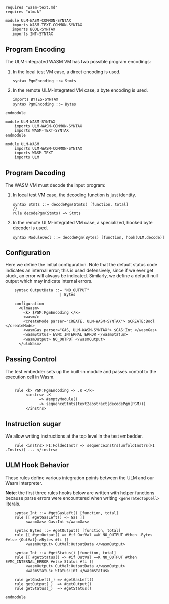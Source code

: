 ```k
requires "wasm-text.md"
requires "ulm.k"
```

```k
module ULM-WASM-COMMON-SYNTAX
   imports WASM-TEXT-COMMON-SYNTAX
   imports BOOL-SYNTAX
   imports INT-SYNTAX
```

Program Encoding
----------------

The ULM-integrated WASM VM has two possible program encodings:

1.  In the local test VM case, a direct encoding is used.

    ```local
    syntax PgmEncoding ::= Stmts
    ```

2.  In the remote ULM-integrated VM case, a byte encoding is used.

    ```remote
    imports BYTES-SYNTAX
    syntax PgmEncoding ::= Bytes
    ```

```k
endmodule
```

```k
module ULM-WASM-SYNTAX
    imports ULM-WASM-COMMON-SYNTAX
    imports WASM-TEXT-SYNTAX
endmodule
```

```k
module ULM-WASM
    imports ULM-WASM-COMMON-SYNTAX
    imports WASM-TEXT
    imports ULM
```

Program Decoding
----------------

The WASM VM must decode the input program:

1.  In local test VM case, the decoding function is just identity.

    ```local
    syntax Stmts ::= decodePgm(Stmts) [function, total]
    // ------------------------------------------------
    rule decodePgm(Stmts) => Stmts
    ```

2.  In the remote ULM-integrated VM case, a specialized, hooked byte decoder is used.

    ```remote
    syntax ModuleDecl ::= decodePgm(Bytes) [function, hook(ULM.decode)]
    ```

Configuration
-------------

Here we define the initial configuration.
Note that the default status code indicates an internal error; this is used defensively, since if we ever get stuck, an error will always be indicated.
Similarly, we define a default null output which may indicate internal errors.

```k
    syntax OutputData ::= "NO_OUTPUT"
                        | Bytes

    configuration
      <ulmWasm>
        <k> $PGM:PgmEncoding </k>
        <wasm/>
        <createMode parser="CREATE, ULM-WASM-SYNTAX"> $CREATE:Bool </createMode>
        <wasmGas parser="GAS, ULM-WASM-SYNTAX"> $GAS:Int </wasmGas>
        <wasmStatus> EVMC_INTERNAL_ERROR </wasmStatus>
        <wasmOutput> NO_OUTPUT </wasmOutput>
      </ulmWasm>
```

Passing Control
---------------

The test embedder sets up the built-in module and passes control to the execution cell in Wasm.

```k

    rule <k> PGM:PgmEncoding => .K </k>
         <instrs> .K
               => #emptyModule()
               ~> sequenceStmts(text2abstract(decodePgm(PGM)))
         </instrs>
```

Instruction sugar
-----------------

We allow writing instructions at the top level in the test embedder.

```k
    rule <instrs> FI:FoldedInstr => sequenceInstrs(unfoldInstrs(FI .Instrs)) ... </instrs>
```

ULM Hook Behavior
-----------------

These rules define various integration points between the ULM and our Wasm interpreter.

**Note**: the first three rules hooks below are written with helper functions
          because parse errors were encountered when writing `<generatedTopCell>` literals.

```k
    syntax Int ::= #getGasLeft() [function, total]
    rule [[ #getGasLeft() => Gas ]]
         <wasmGas> Gas:Int </wasmGas>

    syntax Bytes ::= #getOutput() [function, total]
    rule [[ #getOutput() => #if OutVal ==K NO_OUTPUT #then .Bytes #else {OutVal}:>Bytes #fi ]]
         <wasmOutput> OutVal:OutputData </wasmOutput>

    syntax Int ::= #getStatus() [function, total]
    rule [[ #getStatus() => #if OutVal ==K NO_OUTPUT #then EVMC_INTERNAL_ERROR #else Status #fi ]]
         <wasmOutput> OutVal:OutputData </wasmOutput>
         <wasmStatus> Status:Int </wasmStatus>

    rule getGasLeft(_) => #getGasLeft()
    rule getOutput(_)  => #getOutput()
    rule getStatus(_)  => #getStatus()
```

```k
endmodule
```
